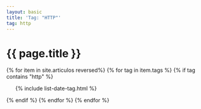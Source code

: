 ```yaml
---
layout: basic
title: 'Tag: "HTTP"'
tag: http
---
```


<h1>{{ page.title }}</h1>

{% for item in site.articulos reversed%}
{% for tag in item.tags %}
{% if tag contains "http" %}
<ul>
    {% include list-date-tag.html %}
</ul>
{% endif %}
{% endfor %}
{% endfor %}